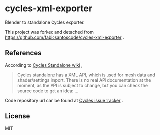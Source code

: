 # cycles-xml-exporter

Blender to standalone Cycles exporter.

This project was forked and detached from https://github.com/fabiosantoscode/cycles-xml-exporter .


## References

According to [Cycles Standalone wiki](https://wiki.blender.org/index.php/Dev:Source/Render/Cycles/Standalone) , 

> Cycles standalone has a XML API, which is used for mesh data and shader/settings import. There is no real API documentation at the moment, as the API is subject to change, but you can check the source code to get an idea: ...

Code repository url can be found at 
[Cycles issue tracker](https://developer.blender.org/project/view/26/) .


## License
MIT